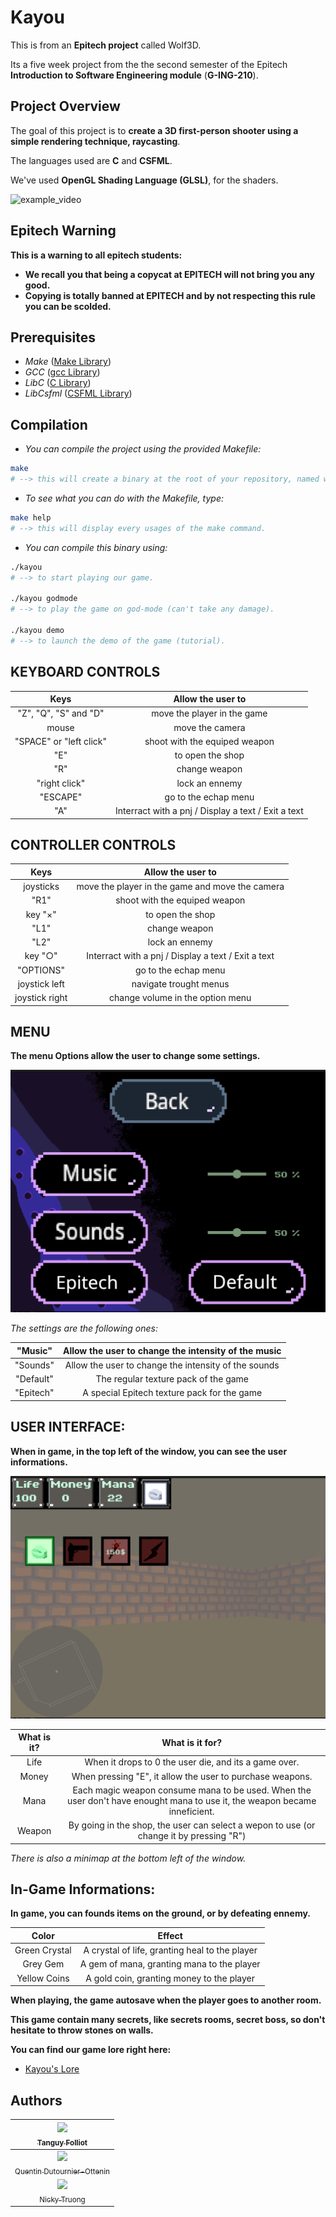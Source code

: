 # Kayou

This is from an **Epitech project** called Wolf3D.

Its a five week project from the the second semester of the Epitech **Introduction to Software Engineering module** (**G-ING-210**).

## Project Overview

The goal of this project is to **create a 3D first-person shooter using a simple rendering technique, raycasting**.

The languages used are **C** and **CSFML**.

We've used **OpenGL Shading Language (GLSL)**, for the shaders.

![example_video](https://github.com/EpitechPGEPromo2029/G-ING-210-PAR-2-1-wolf3d-tanguy.folliot/blob/main/assets/readme_pictures/game.gif)

## Epitech Warning

**This is a warning to all epitech students:** 
- **We recall you that being a copycat at EPITECH will not bring you any good.**
- **Copying is totally banned at EPITECH and by not respecting this rule you can be scolded.**

## Prerequisites

- _Make_	    ([Make Library](https://www.gnu.org/software/make/manual/make.html))
- _GCC_         ([gcc Library](https://devdocs.io/gcc~14/))
- _LibC_        ([C Library](https://www.gnu.org/software/libc/))
- _LibCsfml_	([CSFML Library](https://csfml.1l.is/index.html))

## Compilation

- *You can compile the project using the provided Makefile:*

```bash
make
# --> this will create a binary at the root of your repository, named wolf3D.
```

- *To see what you can do with the Makefile, type:*

```bash
make help
# --> this will display every usages of the make command.
```

- *You can compile this binary using:*

```bash
./kayou
# --> to start playing our game.

./kayou godmode
# --> to play the game on god-mode (can't take any damage).

./kayou demo
# --> to launch the demo of the game (tutorial).
```

## KEYBOARD CONTROLS

| Keys | Allow the user to |
| :---------------: | :---------------: |
| "Z", "Q", "S" and "D" | move the player in the game |
| mouse | move the camera |
| "SPACE" or "left click" | shoot with the equiped weapon |
| "E" | to open the shop |
| "R" | change weapon |
| "right click" | lock an ennemy |
| "ESCAPE" | go to the echap menu |
| "A" | Interract with a pnj / Display a text / Exit a text |

## CONTROLLER CONTROLS

| Keys | Allow the user to |
| :---------------: | :---------------: |
| joysticks | move the player in the game and move the camera |
| "R1" | shoot with the equiped weapon |
| key "×" | to open the shop |
| "L1" | change weapon |
| "L2" | lock an ennemy |
| key "○" | Interract with a pnj / Display a text / Exit a text |
| "OPTIONS" | go to the echap menu |
| joystick left | navigate trought menus |
| joystick right | change volume in the option menu |

## MENU

**The menu Options allow the user to change some settings.**

![Map_buttons](./assets/readme_pictures/options.png)

*The settings are the following ones:*

| "Music" | Allow the user to change the intensity of the music |
| :---: | :---: |
| "Sounds" | Allow the user to change the intensity of the sounds |
| "Default" | The regular texture pack of the game |
| "Epitech" | A special Epitech texture pack for the game |


## USER INTERFACE:

**When in game, in the top left of the window, you can see the user informations.**

![Map_buttons](./assets/readme_pictures/shop.png)

| What is it? | What is it for? |
| :---------------: | :---------------: |
| Life | When it drops to 0 the user die, and its a game over. |
| Money | When pressing "E", it allow the user to purchase weapons. |
| Mana | Each magic weapon consume mana to be used. When the user don't have enought mana to use it, the weapon became inneficient. |
| Weapon | By going in the shop, the user can select a wepon to use (or change it by pressing "R") |

*There is also a minimap at the bottom left of the window.*

## In-Game Informations:

**In game, you can founds items on the ground, or by defeating ennemy.**

| Color | Effect |
| :---------------: | :---------------: |
| Green Crystal | A crystal of life, granting heal to the player |
| Grey Gem | A gem of mana, granting mana to the player |
| Yellow Coins | A gold coin, granting money to the player |

**When playing, the game autosave when the player goes to another room.**

**This game contain many secrets, like secrets rooms, secret boss, so don't hesitate to throw stones on walls.**

**You can find our game lore right here:**

- [Kayou's Lore](./Kayou_lore/)

## Authors

| [<img src="https://avatars.githubusercontent.com/u/146742953?v=4?size=85" width=85><br><sub>Tanguy Folliot</sub>](https://github.com/jf1Phillips) |
| :---: |
| [<img src="https://avatars.githubusercontent.com/u/181121247?v=4?size=85" width=85><br><sub>Quentin Dutournier-Ottenin</sub>](https://github.com/Patate-with-computer) |
| [<img src="https://avatars.githubusercontent.com/u/146725578?v=4?size=85" width=85><br><sub>Nicky Truong</sub>](https://github.com/Ry0s43b4) |